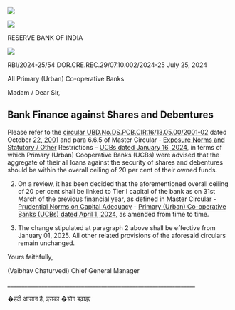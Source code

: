 ![](_page_0_Picture_0.jpeg)

![](_page_0_Picture_1.jpeg)

RESERVE BANK OF INDIA

![](_page_0_Picture_2.jpeg)

RBI/2024-25/54 DOR.CRE.REC.29/07.10.002/2024-25 July 25, 2024

All Primary (Urban) Co-operative Banks

Madam / Dear Sir,

## **Bank Finance against Shares and Debentures**

Please refer to the [circular UBD.No.DS.PCB.CIR.16/13.05.00/2001-02](https://www.rbi.org.in/Scripts/NotificationUser.aspx?Id=7065&Mode=0) dated October [22, 2001](https://www.rbi.org.in/Scripts/NotificationUser.aspx?Id=7065&Mode=0) and para 6.6.5 of Master Circular - [Exposure Norms and Statutory / Other](https://www.rbi.org.in/Scripts/BS_ViewMasCirculardetails.aspx?id=12600)  Restrictions – [UCBs dated January 16, 2024,](https://www.rbi.org.in/Scripts/BS_ViewMasCirculardetails.aspx?id=12600) in terms of which Primary (Urban) Cooperative Banks (UCBs) were advised that the aggregate of their all loans against the security of shares and debentures should be within the overall ceiling of 20 per cent of their owned funds.

2. On a review, it has been decided that the aforementioned overall ceiling of 20 per cent shall be linked to Tier I capital of the bank as on 31st March of the previous financial year, as defined in Master Circular - [Prudential Norms on Capital Adequacy](https://www.rbi.org.in/Scripts/BS_ViewMasCirculardetails.aspx?id=12654)  - [Primary \(Urban\) Co-operative Banks \(UCBs\) dated April 1, 2024,](https://www.rbi.org.in/Scripts/BS_ViewMasCirculardetails.aspx?id=12654) as amended from time to time.

3. The change stipulated at paragraph 2 above shall be effective from January 01, 2025. All other related provisions of the aforesaid circulars remain unchanged.

Yours faithfully,

(Vaibhav Chaturvedi) Chief General Manager

\_\_\_\_\_\_\_\_\_\_\_\_\_\_\_\_\_\_\_\_\_\_\_\_\_\_\_\_\_\_\_\_\_\_\_\_\_\_\_\_\_\_\_\_\_\_\_\_\_\_\_\_\_\_\_\_\_\_\_\_\_\_\_\_\_\_

�हंदी आसान है, इसका �योग बढ़ाइए